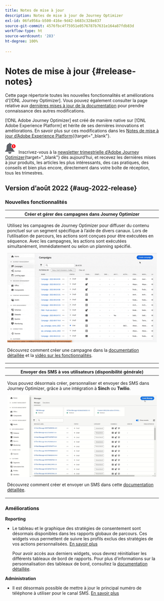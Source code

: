 ```yaml
---
title: Notes de mise à jour
description: Notes de mise à jour de Journey Optimizer
exl-id: 06fa956a-b500-416e-9d42-b683c328e837
source-git-commit: 4576fbc4f75951e0576787b7631e164a87fdb83d
workflow-type: ht
source-wordcount: '283'
ht-degree: 100%

---
```


# Notes de mise à jour {#release-notes}

Cette page répertorie toutes les nouvelles fonctionnalités et améliorations d&#39;[!DNL Journey Optimizer]. Vous pouvez également consulter la page relative aux [dernières mises à jour de la documentation](documentation-updates.md) pour prendre connaissance des autres modifications.

[!DNL Adobe Journey Optimizer] est créé de manière native sur [!DNL Adobe Experience Platform] et hérite de ses dernières innovations et améliorations. En savoir plus sur ces modifications dans les [Notes de mise à jour d’Adobe Experience Platform](https://experienceleague.adobe.com/docs/experience-platform/release-notes/latest.html?lang=fr){{target=&quot;_blank&quot;}.

![Newsletter](../assets/do-not-localize/nl-icon.png) Inscrivez-vous à la [newsletter trimestrielle d’Adobe Journey Optimizer](https://www.adobe.com/subscription/Adobe_Journey_Optimizer_NL.html){target=&quot;_blank&quot;} dès aujourd’hui, et recevez les dernières mises à jour produits, les articles les plus intéressants, des cas pratiques, des conseils et bien plus encore, directement dans votre boîte de réception, tous les trimestres.

## Version d’août 2022 {#aug-2022-release}

### Nouvelles fonctionnalités

<table>
<thead>
<tr>
<th><strong>Créer et gérer des campagnes dans Journey Optimizer</strong><br/></th>
</tr>
</thead>
<tbody>
<tr>
<td>
<p>Utilisez les campagnes de Journey Optimizer pour diffuser du contenu ponctuel sur un segment spécifique à l’aide de divers canaux. Lors de l’utilisation de parcours, les actions sont conçues pour être exécutées en séquence. Avec les campagnes, les actions sont exécutées simultanément, immédiatement ou selon un planning spécifié. </p>
<img src="assets/do-not-localize/campaigns.gif"/>
<p>Découvrez comment créer une campagne dans la <a href="../campaigns/get-started-with-campaigns.md">documentation détaillée</a> et la <a href="https://video.tv.adobe.com/v/346680">vidéo sur les fonctionnalités</a>.
</td>
</tr>
</tbody>
</table>

<table>
<thead>
<tr>
<th><strong>Envoyer des SMS à vos utilisateurs (disponibilité générale)</strong><br/></th>
</tr>
</thead>
<tbody>
<tr>
<td>
<p>Vous pouvez désormais créer, personnaliser et envoyer des SMS dans Journey Optimizer, grâce à une intégration à <b>Sinch</b> ou <b>Twilio</b>.</p>
<img src="assets/do-not-localize/SMS.gif"/>
<p>Découvrez comment créer et envoyer un SMS dans cette <a href="../messages/create-sms.md">documentation détaillée</a>.</p>
</td>
</tr>
</tbody>
</table>

<!--table>
<thead>
<tr>
<th><strong>New Dynamic Expression Builder</strong><br/></th>
</tr>
</thead>
<tbody>
<tr>
<td>
<p>You can now create conditional content blocks across different authoring services to personalize your content.</p>
<p>In addition to the Personalization Expression Library, the Expression Editor provides a new Conditional Rule Builder to help you design and save your content blocks.</p>
<p>For more information, refer to the <a href="../building-journeys/read-segment.md#configuring-segment-trigger-activity">detailed documentation</a>.
</td>
</tr>
</tbody>
</table-->



### Améliorations

**Reporting**

* Le tableau et le graphique des stratégies de consentement sont désormais disponibles dans les rapports globaux de parcours. Ces widgets vous permettent de suivre les profils exclus des stratégies de vos actions personnalisées. [En savoir plus](../reports/journey-global-report.md#journey-global)

   Pour avoir accès aux derniers widgets, vous devrez réinitialiser les différents tableaux de bord de rapports. Pour plus d’informations sur la personnalisation des tableaux de bord, consultez la [documentation détaillée](../reports/global-report.md).

**Administration**

* Il est désormais possible de mettre à jour le principal numéro de téléphone à utiliser pour le canal SMS. [En savoir plus](../configuration/primary-email-addresses.md)